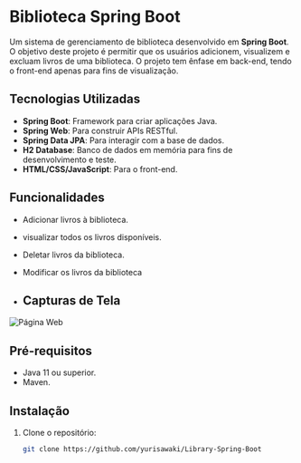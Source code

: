 # Biblioteca Spring Boot

Um sistema de gerenciamento de biblioteca desenvolvido em **Spring Boot**. O objetivo deste projeto é permitir que os usuários adicionem, visualizem e excluam livros de uma biblioteca.
O projeto tem ênfase em back-end, tendo o front-end apenas para fins de visualização.

## Tecnologias Utilizadas

- **Spring Boot**: Framework para criar aplicações Java.
- **Spring Web**: Para construir APIs RESTful.
- **Spring Data JPA**: Para interagir com a base de dados.
- **H2 Database**: Banco de dados em memória para fins de desenvolvimento e teste.
- **HTML/CSS/JavaScript**: Para o front-end.


## Funcionalidades

- Adicionar livros à biblioteca.
- visualizar todos os livros disponíveis.
- Deletar livros da biblioteca.
- Modificar os livros da biblioteca

- ## Capturas de Tela


![Página Web](C:\Users\yuris\Downloads\biblioteca.png)

## Pré-requisitos

- Java 11 ou superior.
- Maven.

## Instalação

1. Clone o repositório:

   ```bash
   git clone https://github.com/yurisawaki/Library-Spring-Boot
